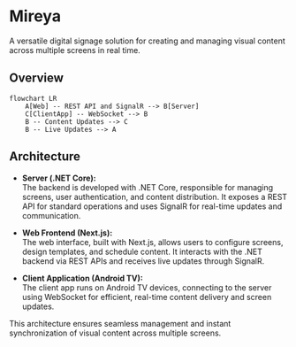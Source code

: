 # Mireya
A versatile digital signage solution for creating and managing visual content across multiple screens in real time.

## Overview

```mermaid
flowchart LR
    A[Web] -- REST API and SignalR --> B[Server]
    C[ClientApp] -- WebSocket --> B
    B -- Content Updates --> C
    B -- Live Updates --> A
```

## Architecture

- **Server (.NET Core):**  
	The backend is developed with .NET Core, responsible for managing screens, user authentication, and content distribution. It exposes a REST API for standard operations and uses SignalR for real-time updates and communication.

- **Web Frontend (Next.js):**  
	The web interface, built with Next.js, allows users to configure screens, design templates, and schedule content. It interacts with the .NET backend via REST APIs and receives live updates through SignalR.

- **Client Application (Android TV):**  
	The client app runs on Android TV devices, connecting to the server using WebSocket for efficient, real-time content delivery and screen updates.

This architecture ensures seamless management and instant synchronization of visual content across multiple screens.

